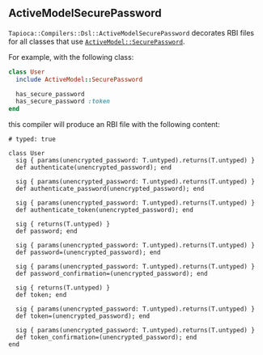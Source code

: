 ## ActiveModelSecurePassword

`Tapioca::Compilers::Dsl::ActiveModelSecurePassword` decorates RBI files for all
classes that use [`ActiveModel::SecurePassword`](http://api.rubyonrails.org/classes/ActiveModel/SecurePassword/ClassMethods.html).

For example, with the following class:

~~~rb
class User
  include ActiveModel::SecurePassword

  has_secure_password
  has_secure_password :token
end
~~~

this compiler will produce an RBI file with the following content:
~~~rbi
# typed: true

class User
  sig { params(unencrypted_password: T.untyped).returns(T.untyped) }
  def authenticate(unencrypted_password); end

  sig { params(unencrypted_password: T.untyped).returns(T.untyped) }
  def authenticate_password(unencrypted_password); end

  sig { params(unencrypted_password: T.untyped).returns(T.untyped) }
  def authenticate_token(unencrypted_password); end

  sig { returns(T.untyped) }
  def password; end

  sig { params(unencrypted_password: T.untyped).returns(T.untyped) }
  def password=(unencrypted_password); end

  sig { params(unencrypted_password: T.untyped).returns(T.untyped) }
  def password_confirmation=(unencrypted_password); end

  sig { returns(T.untyped) }
  def token; end

  sig { params(unencrypted_password: T.untyped).returns(T.untyped) }
  def token=(unencrypted_password); end

  sig { params(unencrypted_password: T.untyped).returns(T.untyped) }
  def token_confirmation=(unencrypted_password); end
end
~~~
